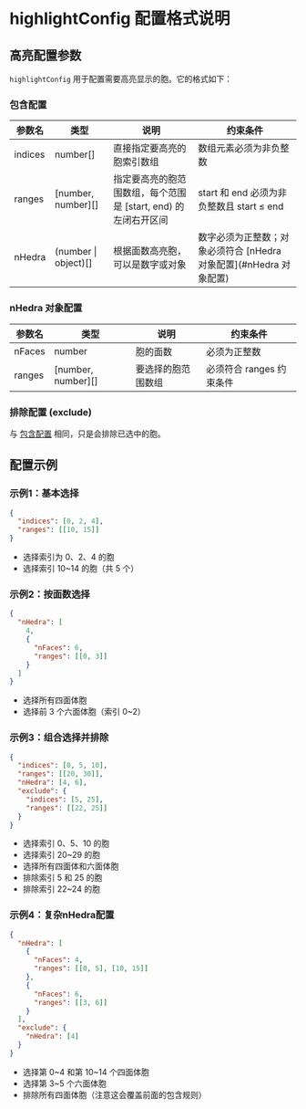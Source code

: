 # highlightConfig 配置格式说明

## 高亮配置参数

`highlightConfig` 用于配置需要高亮显示的胞。它的格式如下：

### 包含配置

| 参数名  | 类型                 | 说明                                                           | 约束条件                                                           |
|---------|----------------------|----------------------------------------------------------------|--------------------------------------------------------------------|
| indices | number[]             | 直接指定要高亮的胞索引数组                                     | 数组元素必须为非负整数                                             |
| ranges  | [number, number][]   | 指定要高亮的胞范围数组，每个范围是 [start, end) 的左闭右开区间 | start 和 end 必须为非负整数且 start ≤ end                          |
| nHedra  | (number \| object)[] | 根据面数高亮胞，可以是数字或对象                               | 数字必须为正整数；对象必须符合 [nHedra 对象配置](#nHedra 对象配置) |

### nHedra 对象配置

| 参数名 | 类型               | 说明               | 约束条件                 |
|--------|--------------------|--------------------|--------------------------|
| nFaces | number             | 胞的面数           | 必须为正整数             |
| ranges | [number, number][] | 要选择的胞范围数组 | 必须符合 ranges 约束条件 |

### 排除配置 (exclude)

与 [包含配置](#包含配置) 相同，只是会排除已选中的胞。

## 配置示例

### 示例1：基本选择
```json
{
  "indices": [0, 2, 4],
  "ranges": [[10, 15]]
}
```
- 选择索引为 0、2、4 的胞
- 选择索引 10~14 的胞（共 5 个）

### 示例2：按面数选择
```json
{
  "nHedra": [
    4,
    {
      "nFaces": 6,
      "ranges": [[0, 3]]
    }
  ]
}
```
- 选择所有四面体胞
- 选择前 3 个六面体胞（索引 0~2）

### 示例3：组合选择并排除
```json
{
  "indices": [0, 5, 10],
  "ranges": [[20, 30]],
  "nHedra": [4, 6],
  "exclude": {
    "indices": [5, 25],
    "ranges": [[22, 25]]
  }
}
```
- 选择索引 0、5、10 的胞
- 选择索引 20~29 的胞
- 选择所有四面体和六面体胞
- 排除索引 5 和 25 的胞
- 排除索引 22~24 的胞

### 示例4：复杂nHedra配置
```json
{
  "nHedra": [
    {
      "nFaces": 4,
      "ranges": [[0, 5], [10, 15]]
    },
    {
      "nFaces": 6,
      "ranges": [[3, 6]]
    }
  ],
  "exclude": {
    "nHedra": [4]
  }
}
```
- 选择第 0~4 和第 10~14 个四面体胞
- 选择第 3~5 个六面体胞
- 排除所有四面体胞（注意这会覆盖前面的包含规则）